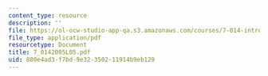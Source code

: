 ```yaml
---
content_type: resource
description: ''
file: https://ol-ocw-studio-app-qa.s3.amazonaws.com/courses/7-014-introductory-biology-spring-2005/880e4ad3f7bd9e32350211914b9eb129_7_0142005L05.pdf
file_type: application/pdf
resourcetype: Document
title: 7_0142005L05.pdf
uid: 880e4ad3-f7bd-9e32-3502-11914b9eb129
---
```

